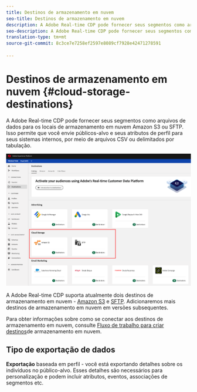 ```yaml
---
title: Destinos de armazenamento em nuvem
seo-title: Destinos de armazenamento em nuvem
description: A Adobe Real-time CDP pode fornecer seus segmentos como arquivos de dados para os locais de armazenamento em nuvem Amazon S3 ou SFTP. Adicionaremos mais destinos de armazenamento em nuvem em versões subsequentes.
seo-description: A Adobe Real-time CDP pode fornecer seus segmentos como arquivos de dados para os locais de armazenamento em nuvem Amazon S3 ou SFTP. Adicionaremos mais destinos de armazenamento em nuvem em versões subsequentes.
translation-type: tm+mt
source-git-commit: 8c3ce7e7258ef2597e8089cf7928e42471278591

---
```



# Destinos de armazenamento em nuvem {#cloud-storage-destinations}

A Adobe Real-time CDP pode fornecer seus segmentos como arquivos de dados para os locais de armazenamento em nuvem Amazon S3 ou SFTP. Isso permite que você envie públicos-alvo e seus atributos de perfil para seus sistemas internos, por meio de arquivos CSV ou delimitados por tabulação.

![Destinos de armazenamento da Adobe Cloud](/help/rtcdp/destinations/assets/cloud-storage-destinations.png)

A Adobe Real-time CDP suporta atualmente dois destinos de armazenamento em nuvem - [Amazon S3](/help/rtcdp/destinations/amazon-s3-destination.md) e [SFTP](/help/rtcdp/destinations/sftp-destination.md). Adicionaremos mais destinos de armazenamento em nuvem em versões subsequentes.

Para obter informações sobre como se conectar aos destinos de armazenamento em nuvem, consulte [Fluxo de trabalho para criar destinos](/help/rtcdp/destinations/cloud-storage-destinations-workflow.md)de armazenamento em nuvem.

## Tipo de exportação de dados

**Exportação** baseada em perfil - você está exportando detalhes sobre os indivíduos no público-alvo. Esses detalhes são necessários para personalização e podem incluir atributos, eventos, associações de segmentos etc.


